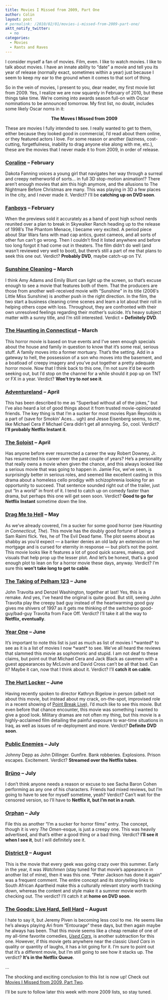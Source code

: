 ```yaml
---
title: Movies I Missed from 2009, Part One
author: Colin
layout: post
# permalink: /2010/02/01/movies-i-missed-from-2009-part-one/
aktt_notify_twitter:
  - no
categories:
  - Movies
  - Rants and Raves
---
```

I consider myself a fan of movies. Film, even. I like to watch movies. I like to talk about movies. I have an innate ability to &#8220;date&#8221; a movie and tell you its year of release (normally exact, sometimes within a year) just because I seem to keep my ear to the ground when it comes to that sort of thing.

So in the vein of movies, I present to you, dear reader, my first movie list from 2009. Yes, I realize we are now squarely in February of 2010, but these things take time. We&#8217;re coming into awards season full-on with Oscar nominations to be announced tomorrow. My first list, no doubt, includes some likely Oscar noms in it:

<p style="text-align: center;">
  <strong>The Moves I Missed from 2009</strong>
</p>

These are movies I fully intended to see. I really wanted to get to them, either because they looked good in commercial, I&#8217;d read about them online, or they featured actors I love. For some reason or another (laziness, cost-cutting, forgetfulness, inability to drag anyone else along with me, etc.), these are the movies that I never made it to from 2009, in order of release.

### [Coraline][1] &#8211; February

Dakota Fanning voices a young girl that navigates her way through a surreal and creepy netherworld of sorts&#8230; in full 3D stop-motion animation!? There aren&#8217;t enough movies that aim this high anymore, and the allusions to The Nightmare Before Christmas are many. This was playing in 3D a few places in the city, and I never made it. Verdict? I&#8217;ll be **catching up on DVD soon**.

### [Fanboys][2] &#8211; February

When the previews sold it accurately as a band of post high school nerds reunited over a plan to break in Skywalker Ranch heading up to the release of 1998&#8242;s The Phantom Menace, I became very excited. A period piece about Star Wars fans with mad cap antics, guest cameos, and all sorts of other fun can&#8217;t go wrong. Then I couldn&#8217;t find it listed anywhere and before too long forgot it had come out in theaters. The film didn&#8217;t do well (and wasn&#8217;t reviewed very well to boot), but there&#8217;s still a part of me that plans to seek this one out. Verdict? **Probably DVD**, maybe catch-up on TV.

### [Sunshine Cleaning][3] &#8211; March

I think Amy Adams and Emily Blunt can light up the screen, so that&#8217;s excuse enough to see a movie that features both of them. That the producers are those from another well-received movie with &#8220;Sunshine&#8221; in its title (2006&#8242;s Little Miss Sunshine) is another push in the right direction. In the film, the two start a business cleaning crime scenes and learn a lot about their roll in helping others cope with loss. Throughout, they are confronted with their own unresolved feelings regarding their mother&#8217;s suicide. It&#8217;s heavy subject matter with a sunny title, and I&#8217;m still interested. Verdict = **Definitely DVD**.

### [The Haunting in Connecticut][4] &#8211; March

This horror movie is based on true events and I&#8217;ve seen enough specials about the house and family in question to know that it&#8217;s some real, serious stuff. A family moves into a former mortuary. That&#8217;s the setting. Add in a gateway to hell, the possession of a son who moves into the basement, and a boatload of creepy imagery and you&#8217;ve put together a pretty adequate horror movie. Now that I think back to this one, I&#8217;m not sure it&#8217;d be worth seeking out, but I&#8217;d stop on the channel for a while should it pop up on TNT or FX in a year. Verdict? **Won&#8217;t try to *not* see it**.

### [Adventureland][5] &#8211; April

This has been described to me as &#8220;Superbad without all of the jokes,&#8221; but I&#8217;ve also heard a lot of good things about it from trusted movie-opinionated friends. The key thing is that I&#8217;m a sucker for most movies Ryan Reynolds is a part of (save for Smokin&#8217; Aces&#8230; ugh) and Jesse Eisenberg seems, to me, like Michael Cera if Michael Cera didn&#8217;t get all annoying. So, cool. Verdict? **I&#8217;ll probably Netflix Instant it**.

### [The Soloist][6] &#8211; April

Has anyone before ever resurrected a career the way Robert Downey, Jr. has resurrected his career over the past couple of years? He&#8217;s a personality that really owns a movie when given the chance, and this always looked like a serious movie that was going to happen in. Jamie Fox, we&#8217;ve seen, is surprisingly better in serious roles, and seemed like excellent casting in this drama about a homeless cello prodigy with schizophrenia looking for an opportunity to succeed. That sentence sounded right out of the trailer, just put &#8220;In a world&#8221; in front of it. I tend to catch up on comedy faster than drama, but perhaps this one will get seen soon. Verdict? **Good to go for Netflix Instant** sometime down the line.

### [Drag Me to Hell][7] &#8211; May

As we&#8217;ve already covered, I&#8217;m a sucker for some good horror (see *Haunting in Connecticut, The*). This movie has the doubly good fortune of being a Sam Raimi flick. Yes, he of The Evil Dead fame. The plot seems about as shabby as you&#8217;d expect &#8212; a banker denies an old lady an extension on her mortgage and is cursed for eternity in response &#8212; but plot&#8217;s not the point. This movie looks like it features a lot of good quick scares, makeup, and visuals that help prop up the lesser plot. And let&#8217;s be honest, that&#8217;s a good enough plot to lean on for a horror movie these days, anyway. Verdict? I&#8217;m sure this **won&#8217;t take long to get to cable**.

### [The Taking of Pelham 123][8] &#8211; June

John Travolta and Denzel Washington, together at last! Yes, this is a remake. And yes, I&#8217;ve heard the original is quite good. But still, seeing John Travolta play the creepy bad guy instead of the heartwarming good guy gives me shivers of 1997 as it gets me thinking of the switcheroo good-guy/bad-guy Travolta from Face Off. Verdict? I&#8217;ll take it all the way to **Netflix, eventually**.

### [Year One][9] &#8211; June

It&#8217;s important to note this list is just as much as list of movies I \*wanted\* to see as it is a list of movies I now \*want\* to see. We&#8217;ve all heard the reviews that slammed this movie as sophomoric and stupid. I am not deaf to these claims, but point out that Michael Cera and Jack Black as cavemen with a guest appearances by McLovin and David Cross can&#8217;t be all that bad. Can it? Maybe it can, now that I think about it. Verdict? I&#8217;ll **catch it on cable**.

### [The Hurt Locker][10] &#8211; June

Having recently spoken to director Kathryn Bigelow in person (albeit not about this movie, but instead about my crack, on-the-spot, improvised role in a recent showing of [Point Break Live][11]), I&#8217;d much like to see this movie. But even before that chance encounter, this movie was something I wanted to give a good look. Military dramas are not often my thing, but this movie is a highly-acclaimed film detailing the painful exposure to war-time situations in Iraq, as well as issues of re-deployment and more. Verdict? **Definite DVD soon**.

### [Public Enemies][12] &#8211; July

Johnny Depp as John Dillinger. Gunfire. Bank robberies. Explosions. Prison escapes. Excitement. Verdict? **Streamed over the Netflix tubes**.

### [Brüno][13] &#8211; July

I don&#8217;t think anyone needs a reason or excuse to see Sacha Baron Cohen performing as any one of his characters. Friends had mixed reviews, but I&#8217;m going to have to see for myself sometime, yeah? Verdict? Can&#8217;t wait for the censored version, so I&#8217;ll have to **Netflix it, but I&#8217;m not in a rush**.

### [Orphan][14] &#8211; July

File this as another &#8220;I&#8217;m a sucker for horror films&#8221; entry. The concept, though it is very *The Omen*-esque, is just a creepy one. This was heavily advertised, and that&#8217;s either a good thing or a bad thing. Verdict? **I&#8217;ll see it when I see it**, but I will definitely see it.

### [District 9][15] &#8211; August

This is the movie that every geek was going crazy over this summer. Early in the year, it was *Watchmen* (stay tuned for that movie&#8217;s appearance in another list of mine), then it was this one. &#8220;Peter Jackson has done it again&#8221; was a frequent comment. The entire concept and its storytelling links to South African Apartheid make this a culturally relevant story worth tracking down, whereas the content and style make it a summer movie worth checking out. The verdict? I&#8217;ll catch it at **home on DVD soon**.

### [The Goods: Live Hard, Sell Hard][16] &#8211; August

I hate to say it, but Jeremy Piven is becoming less cool to me. He seems like he&#8217;s always playing Ari from &#8220;Entourage&#8221; these days, but then again maybe he always has been. That this movie seems like a cheap remake of one of my all-time favorite comedies, [*Used Cars*][17], is another subtraction for this one. However, if this movie gets anywhere near the classic *Used Cars* in quality or quantity of laughs, it has a lot going for it. I&#8217;m sure to point out that it&#8217;s a different movie, but I&#8217;m still going to see how it stacks up. The verdict? **It&#8217;s in the Netflix Queue**.

&#8230;

The shocking and exciting conclusion to this list is now up! Check out [Movies I Missed from 2009, Part Two][18].

I&#8217;ll be sure to follow later this week with more 2009 lists, so stay tuned.



 [1]: http://en.wikipedia.org/wiki/Coraline_(film)
 [2]: http://en.wikipedia.org/wiki/Fanboys_(2009_film)
 [3]: http://en.wikipedia.org/wiki/Sunshine_Cleaning
 [4]: http://en.wikipedia.org/wiki/The_Haunting_in_Connecticut
 [5]: http://en.wikipedia.org/wiki/Adventureland_(film)
 [6]: http://en.wikipedia.org/wiki/The_Soloist
 [7]: http://en.wikipedia.org/wiki/Drag_Me_to_Hell
 [8]: http://en.wikipedia.org/wiki/The_Taking_of_Pelham_123_(2009_film)
 [9]: http://en.wikipedia.org/wiki/Year_One_(film)
 [10]: http://en.wikipedia.org/wiki/The_Hurt_Locker
 [11]: http://www.pointbreaklivesf.com/
 [12]: http://en.wikipedia.org/wiki/Public_Enemies_(2009_film)
 [13]: http://en.wikipedia.org/wiki/Br%C3%BCno
 [14]: http://en.wikipedia.org/wiki/Orphan_(film)
 [15]: http://en.wikipedia.org/wiki/District_9
 [16]: http://en.wikipedia.org/wiki/The_Goods:_Live_Hard,_Sell_Hard
 [17]: http://en.wikipedia.org/wiki/Used_Cars
 [18]: http://mccolin.com/blog/2010/02/02/movies-i-missed-from-2009-part-two/